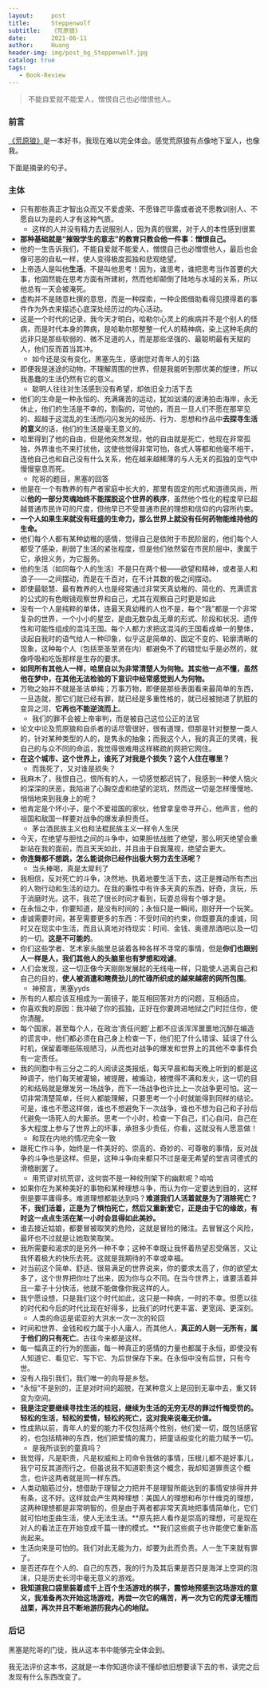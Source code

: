 ```yaml
---
layout:     post
title:      Steppenwolf
subtitle:   《荒原狼》
date:       2021-06-11
author:     Huang
header-img: img/post_bg_Steppenwolf.jpg
catalog: true
tags:
   - Book-Review
---
```


> 不能自爱就不能爱人，憎恨自己也必憎恨他人。

### 前言

[《荒原狼》](https://book.douban.com/subject/4908883/)是一本好书，我现在难以完全体会。感觉荒原狼有点像地下室人，也像我。

下面是摘录的句子。

### 主体

* 只有那些真正才智出众而又不爱虚荣、不愿锋芒毕露或者说不愿教训别人、不愿自以为是的人才有这种气质。
  * 这样的人并没有精力去说服别人，因为真的很累，对于人的本性感到很累
* **那种基础就是“摧毁学生的意志”的教育只教会他一件事：憎恨自己。**
* 他的一生告诉我们，不能自爱就不能爱人，憎恨自己也必憎恨他人，最后也会像可恶的自私一样，使人变得极度孤独和悲观绝望。
* 上帝造人是叫他**生活**，不是叫他思考！因为，谁思考，谁把思考当作首要的大事，他固然能在思考方面有所建树，然而他却颠倒了陆地与水域的关系，所以他总有一天会被淹死。
* 虚构并不是随意杜撰的意思，而是一种探索，一种企图借助看得见摸得着的事件作为外衣来描述心底深处经历过的内心活动。
* 这是一个时代的记录，我今天才明白，哈勒尔心灵上的疾病并不是个别人的怪病，而是时代本身的弊病，是哈勒尔那整整一代人的精神病，染上这种毛病的远非只是那些软弱的、微不足道的人，而是那些坚强的、最聪明最有天赋的人，他们反而首当其冲。
  * 如今还是没有变化，黑塞先生，感谢您对青年人的引路
* 即便我是迷途的动物，不理解周围的世界，但是我能听到那优美的旋律，所以我愚蠢的生活仍然有它的意义。
  * 聪明人往往对生活感到没有希望，却依旧全力活下去
* 他们的生命是一种永恒的、充满痛苦的运动，犹如汹涌的波涛拍击海岸，永无休止，他们的生活是不幸的，割裂的，可怕的，而且一旦人们不愿在那罕见的、超越于这混乱的生活而闪闪发光的经历、行为、思想和作品中**去探寻生活的意义**的话，他们的生活是毫无意义的。
* 哈里得到了他的自由，但是他突然发现，他的自由就是死亡，他现在非常孤独，外界谁也不来打扰他，这使他觉得非常可怕，各式人等都和他毫不相干，连他自己也和自己没有什么关系，他在越来越稀薄的与人无关的孤独的空气中慢慢窒息而死。
  * 陀哥的题目，黑塞的回答
* 他是在一个有教养的有产者家庭中长大的，那里有固定的形式和道德风尚，所以**他的一部分灵魂始终不能摆脱这个世界的秩序**，虽然他个性化的程度早已超越普通市民许可的尺度，但他早已不受普通市民的理想和信仰的内容所约束。
* **一个人如果生来就没有旺盛的生命力，那么世界上就没有任何药物能维持他的生命。**
* 他们每个人都有某种幼稚的感情，觉得自己是依附于市民阶层的，他们每个人都受了感染，削弱了生活的紧张程度，但是他们依然留在市民阶层中，隶属于它，承担义务，为它服务。
* 他的生活（如同每个人的生活）不是只在两个极——欲望和精神，或者圣人和浪子——之间摆动，而是在千百对，在不计其数的极之间摆动。
* 即使最聪慧、最有教养的人也是经常通过非常天真幼稚的、简化的、充满谎言的公式的有色眼镜观察世界和自己，尤其在观察自己时更是如此
* 没有一个人是纯粹的单体，连最天真幼稚的人也不是，每个“我”都是一个非常复杂的世界，一个小小的星空，是由无数杂乱无章的形式、阶段和状况、遗传性和可能性组成的混沌王国。每个人都力求把这混沌的王国看成单一的整体，谈起自我时的语气给人一种印象，似乎这是简单的、固定不变的、轮廓清晰的现象，这种每个人（包括至圣至贤在内）都避免不了的错觉似乎是必然的，就像呼吸和吃饭那样是生存的要求。
* **如同所有其他人一样，哈里自以为非常清楚人为何物。其实他一点不懂，虽然他在梦中，在其他无法检验的下意识中经常感觉到人为何物。**
* 万物之始并不就是圣洁单纯；万事万物，即便是那些表面看来最简单的东西，一旦造就，那它们就已经有罪，就已经是多重性格的，就已经被抛进了肮脏的变异之河，**它再也不能逆流而上**。
  * 我们的罪不会被上帝审判，而是被自己这位公正的法官
* 论文中论及荒原狼和自杀者的话尽管很好，很有道理，但那是针对整整一类人的，针对某种类型的人的，是隽永的抽象；而我这个人，我的真正的灵魂，我自己的与众不同的命运，我觉得很难用这样稀疏的网把它网住。
* **在这个城市、这个世界上，谁死了对我是个损失？这个人住在哪里？**
  * 而我死了，又对谁是损失？
* 我麻木了，我恨自己，恨所有的人，一切感觉都迟钝了，我感到一种使人恼火的深深的厌恶，我陷进了心胸空虚和绝望的泥坑，然而这一切是怎样慢慢地、悄悄地来到我身上的呢？
* 他肯定是个坏小子，是个不爱祖国的家伙，他曾拿皇帝寻开心，他声言，他的祖国和敌国一样要对战争的爆发承担责任。
  * 茅台酒民族主义也和法棍民族主义一样令人生厌
* 今天，在绝望与胆怯之间的斗争中，如果胆怯战胜了绝望，那么明天绝望会重新站在我的面前，而且天天如此，并且由于自我蔑视，绝望会更大。
* **你连舞都不想跳，怎么能说你已经作出极大努力去生活呢？**
  * 当头棒喝，真是太犀利了
* 我相信，反对死亡的斗争，决然地、执着地要生活下去，这正是推动所有杰出的人物行动和生活的动力。在我的秉性中有许多天真的东西，好奇，贪玩，乐于消磨时光。这不，我花了很长时间才看到，玩耍总得有个够才是。
* 在永恒之中，你要知道，是没有时间的；永恒只是一瞬间，刚好开一个玩笑。
* 虔诚需要时间，甚至需要更多的东西：不受时间的约束，你既要真的虔诚，同时又在现实中生活，而且认真地对待现实：时间、金钱、奥德昂酒吧以及一切的一切。**这是不可能的**。
* 你们这些学者、艺术家头脑里总装着各种各样不寻常的事情，但是**你们也跟别人一样是人，我们其他人的头脑里也有梦想和戏谑**。
* 人们会发现，这一切正像今天刚刚发展起的无线电一样，只能使人逃离自己和自己的目的，**使人被消遣和瞎费劲儿的忙碌所织成的越来越密的网所包围**。
  * 神预言，黑塞yyds
* 所有的人都应该互相成为一面镜子，能互相回答对方的问题，互相适应。
* 你喜欢我的原因：我冲破了你的孤独，正好在你要跨进地狱之门时拦住你，使你清醒。
* 每个国家，甚至每个人，在政治‘责任问题’上都不应该浑浑噩噩地沉醉在编造的谎言中，他们都必须在自己身上检查一下，他们犯了什么错误、延误了什么时机，保留着哪些陈规陋习，从而也对战争的爆发和世界上的其他不幸事件负有一定责任。
* 我的同胞中有三分之二的人阅读这类报纸，每天早晨和每天晚上听到的都是这种调子，他们每天被灌输，被提醒，被煽动，被搅得不满和发火，这一切的目的和结局就是爆发另一场战争，而下一场战争也许比上一次战争更可怕。这一切非常清楚简单，任何人都能理解，只要思考一个小时就能得到同样的结论。可是，谁也不愿这样做，谁也不想避免下一次战争，谁也不想为自己和子孙后代避免一场死人的大厮杀。思考一个小时，检查一下自己，扪心自问，自己在多大程度上参与了世界上的坏事，承担多少责任，你看，这就没有人愿意做！
  * 和现在内地的情况完全一致
* 跟死亡作斗争，始终是一件美好的、崇高的、奇妙的、可尊敬的事情，反对战争的斗争也是这样。但是，这种斗争向来都只不过是毫无希望的堂吉诃德式的滑稽剧罢了。
  * 用荒谬对抗荒谬，这何尝不是一种绞刑架下的幽默呢？哈哈
* 如果你在为某种美好的事物和某种理想斗争，而认为你一定要达到目的，这样倒是要平庸得多。难道理想都能达到吗？**难道我们人活着就是为了消除死亡？不，我们活着，正是为了惧怕死亡，然后又重新爱它，正是由于它的缘故，有时这一点点生活在某一小时会显得如此美妙。**
* 谁去接近姑娘，都要冒被取笑的危险，这就是冒险的赌注。去冒冒这个风险，最坏也不过就是让她取笑取笑。
* 我所需要和渴求的是另外一种不幸；这种不幸既让我怀着热望忍受痛苦，又让我怀着极大的快乐去死。这就是我期待的不幸或幸福。
* 对当前这个简单、舒适、很易满足的世界说来，你的要求太高了，你的欲望太多了，这个世界把你吐了出来，因为你与众不同。在当今世界上，谁要活着并且一辈子十分快活，他就不能做像你我这样的人。
* 我宁愿设想，只是我们这个时代如此，这只是一种病，一时的不幸。但愿以往的时代和今后的时代比现在好得多，比我们的时代更丰富、更宽阔、更深刻。
  * 人类的命运是诺亚的大洪水一次一次的轮回
* 时间和世界、金钱和权力属于小人庸人，而其他人，**真正的人则一无所有，属于他们的只有死亡**。古往今来都是这样。
* 每一幅真正的行为的图画，每一种真正的感情的力量也都属于永恒，即使没有人知道它、看见它、写下它、为后世保存下来。在永恒中没有后世，只有今世。
* 没有人指引我们，我们唯一的向导是乡愁。
* “永恒”不是别的，正是对时间的超脱，在某种意义上是回到无辜中去，重又转变为空间。
* **我是注定要继续寻找生活的桂冠，继续为生活的无穷无尽的罪过忏悔受罚的。轻松的生活，轻松的爱情，轻松的死亡，这对我来说毫无价值。**
* 性成熟以前，青年人的爱的能力不仅包括两个性别，他们爱一切，既包括感官的，也包括精神的东西，他们把爱情的魔力，把童话般变化的能力赋予一切。
  * 是我所谈到的童真吗？
* 我觉得，凡是职责，凡是权威和上司命令我做的事情，压根儿都不是好事儿，我宁可反其道而行之。但虽说我不知道职责这个概念，我却知道罪责这个概念，也许这两者就是同一样东西。
* 人类动脑筋过分，想借助于理智之力把并不是理智所能达到的事情安排得井井有条，这不好。这样就会产生两种理想：美国人的理想和布尔什维克的理想，这两种理想都是非常明智的，但是由于两者都非常天真地把事情简单化，它们就可怕地歪曲生活，使人无法生活。**原先把人看作是崇高的理想，可是现在对人的看法正在开始变成千篇一律的模式。**我们这些疯子也许能使它重新高尚起来。
* 生活向来是可怕的。我们对此无能为力，却要为此而负责。人一生下来就有罪了。
* 是否还存在个人的、自己的东西，我的行为及其后果是否只是海洋上空洞的泡沫，只是历史长河中毫无意义的游戏。
* **我知道我口袋里装着成千上百个生活游戏的棋子，震惊地预感到这场游戏的意义，我准备再次开始这场游戏，再尝一次它的痛苦，再一次为它的荒谬无稽而战栗，再次并且不断地游历我内心的地狱。**

### 后记

黑塞是陀哥的门徒，我从这本书中能够完全体会到。

我无法评价这本书，这就是一本你知道你读不懂却依旧想要读下去的书，读完之后发现有什么东西改变了。
